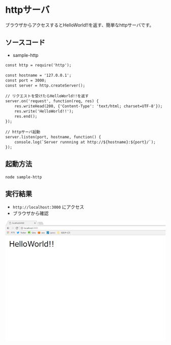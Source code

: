 # httpサーバ
ブラウザからアクセスするとHelloWorld!!を返す、簡単なhttpサーバです。

## ソースコード
* sample-http
```
const http = require('http');

const hostname = '127.0.0.1';
const port = 3000;
const server = http.createServer();

// リクエストを受けたらHelloWorld!!を返す
server.on('request', function(req, res) {
    res.writeHead(200, {'Content-Type': 'text/html; charset=UTF-8'});
    res.write('HelloWorld!!');
    res.end();
});

// httpサーバ起動
server.listen(port, hostname, function() {
    console.log(`Server runnning at http://${hostname}:${port}/`);
});
```

## 起動方法
`node sample-http`

## 実行結果
* `http://localhost:3000` にアクセス
* ブラウザから確認

![sample-http](./img/sample-http.png)
